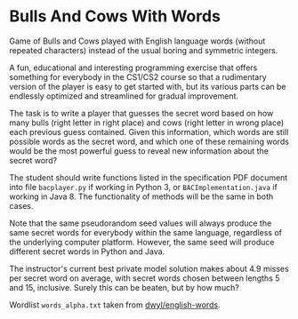 # Bulls And Cows With Words
Game of Bulls and Cows played with English language words (without repeated characters) instead of the usual boring and symmetric integers.

A fun, educational and interesting programming exercise that offers something for everybody in the CS1/CS2 course so that a rudimentary version of the player is easy to get started with, but its various parts can be endlessly optimized and streamlined for gradual improvement. 

The task is to write a player that guesses the secret word based on how many bulls (right letter in right place) and cows (right letter in wrong place) each previous guess contained. Given this information, which words are still possible words as the secret word, and which one of these remaining words would be the most powerful guess to reveal new information about the secret word?

The student should write functions listed in the specification PDF document into file `bacplayer.py` if working in Python 3, or `BACImplementation.java` if working in Java 8. The functionality of methods will be the same in both cases.

Note that the same pseudorandom seed values will always produce the same secret words for everybody within the same language, regardless of the underlying computer platform. However, the same seed will produce different secret words in Python and Java.

The instructor's current best private model solution makes about 4.9 misses per secret word on average, with secret words chosen between lengths 5 and 15, inclusive. Surely this can be beaten, but by how much? 

Wordlist `words_alpha.txt` taken from [dwyl/english-words](https://github.com/dwyl/english-words).
